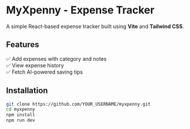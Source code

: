 # MyXpenny - Expense Tracker

A simple React-based expense tracker built using **Vite** and **Tailwind CSS**.

## Features
✅ Add expenses with category and notes  
✅ View expense history  
✅ Fetch AI-powered saving tips  

## Installation
```sh
git clone https://github.com/YOUR_USERNAME/myxpenny.git
cd myxpenny
npm install
npm run dev
